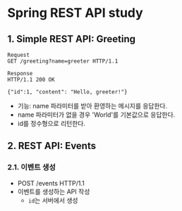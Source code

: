 # Spring REST API study

## 1. Simple REST API: Greeting

```
Request
GET /greeting?name=greeter HTTP/1.1
```

```
Response
HTTP/1.1 200 OK

{"id":1, "content": "Hello, greeter!"}
```

* 기능: name 파라미터를 받아 환영하는 메시지를 응답한다.
* name 파라미터가 없을 경우 'World'를 기본값으로 응답한다.
* id를 정수형으로 리턴한다.

## 2. REST API: Events

### 2.1. 이벤트 생성

* POST /events HTTP/1.1
* 이벤트를 생성하는 API 작성
  * `id`는 서버에서 생성